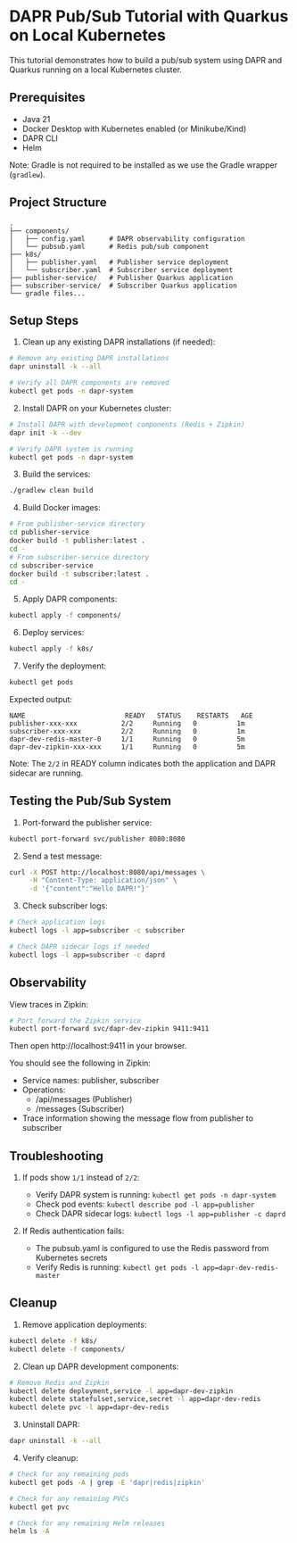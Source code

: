 # DAPR Pub/Sub Tutorial with Quarkus on Local Kubernetes

This tutorial demonstrates how to build a pub/sub system using DAPR and Quarkus running on a local Kubernetes cluster.

## Prerequisites

- Java 21
- Docker Desktop with Kubernetes enabled (or Minikube/Kind)
- DAPR CLI
- Helm

Note: Gradle is not required to be installed as we use the Gradle wrapper (`gradlew`).

## Project Structure

```
.
├── components/
│   ├── config.yaml      # DAPR observability configuration
│   └── pubsub.yaml      # Redis pub/sub component
├── k8s/
│   ├── publisher.yaml   # Publisher service deployment
│   └── subscriber.yaml  # Subscriber service deployment
├── publisher-service/   # Publisher Quarkus application
├── subscriber-service/  # Subscriber Quarkus application
└── gradle files...
```

## Setup Steps

1. Clean up any existing DAPR installations (if needed):
```bash
# Remove any existing DAPR installations
dapr uninstall -k --all

# Verify all DAPR components are removed
kubectl get pods -n dapr-system
```

2. Install DAPR on your Kubernetes cluster:
```bash
# Install DAPR with development components (Redis + Zipkin)
dapr init -k --dev

# Verify DAPR system is running
kubectl get pods -n dapr-system
```

3. Build the services:
```bash
./gradlew clean build
```

4. Build Docker images:
```bash
# From publisher-service directory
cd publisher-service
docker build -t publisher:latest .
cd -
# From subscriber-service directory
cd subscriber-service
docker build -t subscriber:latest .
cd -
```

5. Apply DAPR components:
```bash
kubectl apply -f components/
```

6. Deploy services:
```bash
kubectl apply -f k8s/
```

7. Verify the deployment:
```bash
kubectl get pods
```

Expected output:
```
NAME                         READY   STATUS    RESTARTS   AGE
publisher-xxx-xxx           2/2     Running   0          1m
subscriber-xxx-xxx          2/2     Running   0          1m
dapr-dev-redis-master-0     1/1     Running   0          5m
dapr-dev-zipkin-xxx-xxx     1/1     Running   0          5m
```

Note: The `2/2` in READY column indicates both the application and DAPR sidecar are running.

## Testing the Pub/Sub System

1. Port-forward the publisher service:
```bash
kubectl port-forward svc/publisher 8080:8080
```

2. Send a test message:
```bash
curl -X POST http://localhost:8080/api/messages \
     -H "Content-Type: application/json" \
     -d '{"content":"Hello DAPR!"}'
```

3. Check subscriber logs:
```bash
# Check application logs
kubectl logs -l app=subscriber -c subscriber

# Check DAPR sidecar logs if needed
kubectl logs -l app=subscriber -c daprd
```

## Observability

View traces in Zipkin:
```bash
# Port forward the Zipkin service
kubectl port-forward svc/dapr-dev-zipkin 9411:9411
```
Then open http://localhost:9411 in your browser.

You should see the following in Zipkin:
- Service names: publisher, subscriber
- Operations: 
  - /api/messages (Publisher)
  - /messages (Subscriber)
- Trace information showing the message flow from publisher to subscriber

## Troubleshooting

1. If pods show `1/1` instead of `2/2`:
   - Verify DAPR system is running: `kubectl get pods -n dapr-system`
   - Check pod events: `kubectl describe pod -l app=publisher`
   - Check DAPR sidecar logs: `kubectl logs -l app=publisher -c daprd`

2. If Redis authentication fails:
   - The pubsub.yaml is configured to use the Redis password from Kubernetes secrets
   - Verify Redis is running: `kubectl get pods -l app=dapr-dev-redis-master`

## Cleanup

1. Remove application deployments:
```bash
kubectl delete -f k8s/
kubectl delete -f components/
```

2. Clean up DAPR development components:
```bash
# Remove Redis and Zipkin
kubectl delete deployment,service -l app=dapr-dev-zipkin
kubectl delete statefulset,service,secret -l app=dapr-dev-redis
kubectl delete pvc -l app=dapr-dev-redis
```

3. Uninstall DAPR:
```bash
dapr uninstall -k --all
```

4. Verify cleanup:
```bash
# Check for any remaining pods
kubectl get pods -A | grep -E 'dapr|redis|zipkin'

# Check for any remaining PVCs
kubectl get pvc

# Check for any remaining Helm releases
helm ls -A
``` 